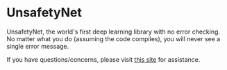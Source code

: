 # UnsafetyNet

UnsafetyNet, the world's first deep learning library with no error checking. No matter what you do (assuming the code compiles), you will never see a single error message.

If you have questions/concerns, please visit [this site](https://www.freecodecamp.org/news/what-is-the-c-programming-language-beginner-tutorial/) for assistance.
